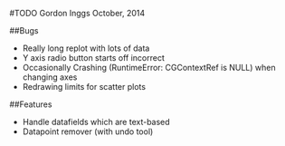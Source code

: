 #TODO
Gordon Inggs
October, 2014

##Bugs

* Really long replot with lots of data
* Y axis radio button starts off incorrect
* Occasionally Crashing (RuntimeError: CGContextRef is NULL) when changing axes
* Redrawing limits for scatter plots

##Features

* Handle datafields which are text-based
* Datapoint remover (with undo tool)